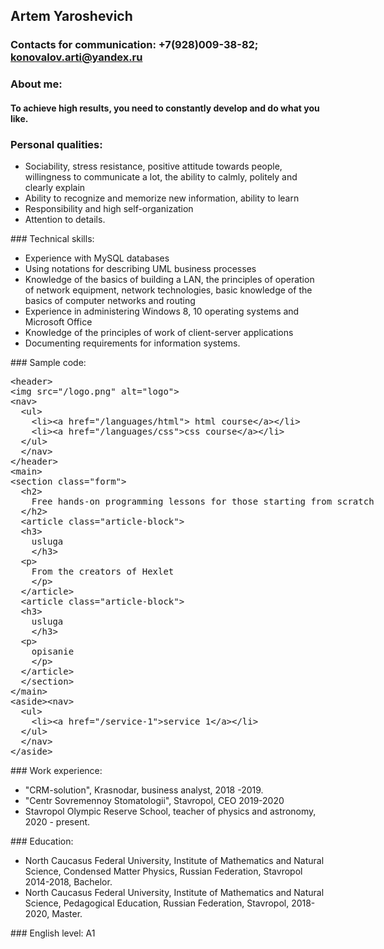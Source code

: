## Artem Yaroshevich
### Contacts for communication: +7(928)009-38-82; konovalov.arti@yandex.ru
### About me: 
#### To achieve high results, you need to constantly develop and do what you like.
### Personal qualities: 
<ul><li>Sociability, stress resistance, positive attitude towards people, willingness to communicate a lot, the ability to calmly, politely and clearly explain</li> <li>Ability to recognize and memorize new information, ability to learn</li> <li>Responsibility and high self-organization</li> <li>Attention to details.</li></ul>
### Technical skills:
<ul><li>Experience with MySQL databases</li> <li>Using notations for describing UML business processes</li> <li>Knowledge of the basics of building a LAN, the principles of operation of network equipment, network technologies, basic knowledge of the basics of computer networks and routing</li> <li>Experience in administering Windows 8, 10 operating systems and Microsoft Office</li> <li>Knowledge of the principles of work of client-server applications</li> <li>Documenting requirements for information systems.</li> </ul> 
### Sample code:
<div stile="overflow: auto;
height: 80px;
width: 450px;
padding: 8px;
border: 1px solid #ccc;">
<xmp><header>
<img src="/logo.png" alt="logo">
<nav>
  <ul>
    <li><a href="/languages/html"> html course</a></li>
    <li><a href="/languages/css">css course</a></li>
  </ul>
  </nav>
</header>
<main>
<section class="form">
  <h2>
    Free hands-on programming lessons for those starting from scratch 
  </h2>
  <article class="article-block">
  <h3>
    usluga
    </h3>
  <p>
    From the creators of Hexlet
    </p>
  </article>
  <article class="article-block">
  <h3>
    usluga
    </h3>
  <p>
    opisanie
    </p>
  </article>
  </section>
</main>
<aside><nav>
  <ul>
    <li><a href="/service-1">service 1</a></li>
  </ul>
  </nav>
</aside>
</xmp>
</div>
### Work experience:
<ul> <li>"CRM-solution", Krasnodar, business analyst, 2018 -2019. </li>
<li>"Centr Sovremennoy Stomatologii", Stavropol, CEO 2019-2020</li>
<li>Stavropol Olympic Reserve School, teacher of physics and astronomy, 2020 - present.</li>
</ul>
### Education:
<ul> <li>North Caucasus Federal University, Institute of Mathematics and Natural Science, Condensed Matter Physics, Russian Federation, Stavropol 2014-2018, Bachelor.</li>
<li>North Caucasus Federal University, Institute of Mathematics and Natural Science, Pedagogical Education, Russian Federation, Stavropol, 2018-2020, Master.</li>
</ul>
### English level: A1